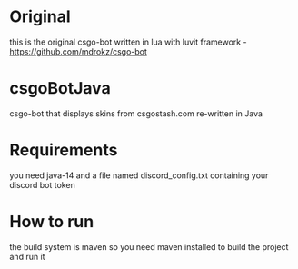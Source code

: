 # Original
this is the original csgo-bot written in lua with luvit framework - https://github.com/mdrokz/csgo-bot

# csgoBotJava
csgo-bot that displays skins from csgostash.com re-written in Java


# Requirements
you need java-14 and a file named discord_config.txt containing your discord bot token

# How to run
the build system is maven so you need maven installed to build the project and run it
